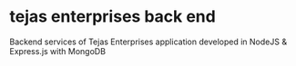 # tejas enterprises back end
Backend services of Tejas Enterprises application developed in NodeJS &amp; Express.js with MongoDB
